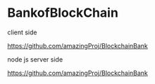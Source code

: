 # BankofBlockChain

client side 

https://github.com/amazingProj/BlockchainBank

node js server side 

https://github.com/amazingProj/BlockchainBank
